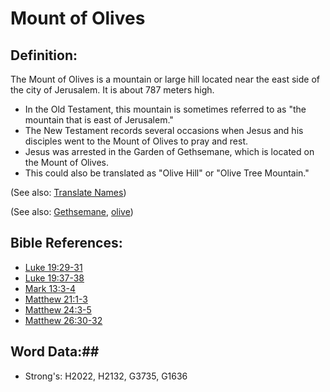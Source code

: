 # Mount of Olives #

## Definition: ##

The Mount of Olives is a mountain or large hill located near the east side of the city of Jerusalem. It is about 787 meters high.

* In the Old Testament, this mountain is sometimes referred to as "the mountain that is east of Jerusalem."
* The New Testament records several occasions when Jesus and his disciples went to the Mount of Olives to pray and rest.
* Jesus was arrested in the Garden of Gethsemane, which is located on the Mount of Olives.
* This could also be translated as "Olive Hill" or "Olive Tree Mountain."

(See also: [Translate Names](rc://en/ta/man/translate/translate-names))

(See also: [Gethsemane](gethsemane.md), [olive](../other/olive.md))

## Bible References: ##

* [Luke 19:29-31](rc://en/tn/help/luk/19/29)
* [Luke 19:37-38](rc://en/tn/help/luk/19/37)
* [Mark 13:3-4](rc://en/tn/help/mrk/13/03)
* [Matthew 21:1-3](rc://en/tn/help/mat/21/01)
* [Matthew 24:3-5](rc://en/tn/help/mat/24/03)
* [Matthew 26:30-32](rc://en/tn/help/mat/26/30)

## Word Data:##

* Strong's: H2022, H2132, G3735, G1636
